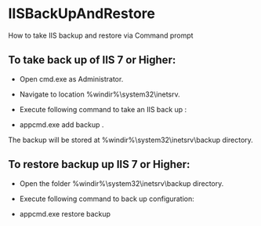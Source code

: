 # IISBackUpAndRestore
How to take IIS backup and restore via Command prompt 

## To take back up of IIS 7 or Higher:

- Open cmd.exe as Administrator.
- Navigate to location %windir%\system32\inetsrv\.
- Execute following command to take an IIS back up :

- appcmd.exe add backup <backupname>.



The backup will be stored at %windir%\system32\inetsrv\backup directory.

## To restore backup up IIS 7 or Higher:

- Open the folder %windir%\system32\inetsrv\backup directory.

- Execute following command to back up configuration:

- appcmd.exe restore backup <backupname>

